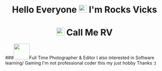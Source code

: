 <h1 align="center">Hello Everyone <img src="https://media.giphy.com/media/hvRJCLFzcasrR4ia7z/giphy.gif" width="25px"> I'm Rocks Vicks </h1>

# <h1 align="center"> <img src="https://media.giphy.com/media/cJZCSyWcO6xrwCEqdi/giphy.gif" width="25px"> Call Me RV </h1>
###<img src="https://media.giphy.com/media/VARsZP4OnIWUgKVouI/giphy.gif" width="50px">Full Time Photographer  & Editor 
I also interested in Software learning/ Gaming
I'm not professional coder this my just hobby 
Thanks :)
